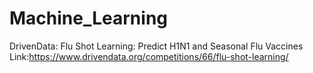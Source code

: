 # Machine_Learning
DrivenData:
Flu Shot Learning: Predict H1N1 and Seasonal Flu Vaccines
Link:https://www.drivendata.org/competitions/66/flu-shot-learning/
